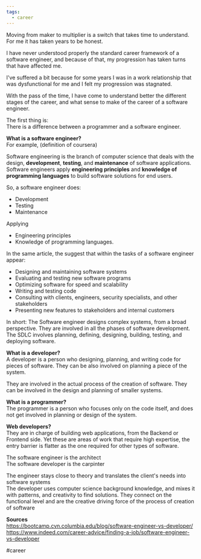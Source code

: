 ```yaml
---
tags:
  - career
---
```

Moving from maker to multiplier is a switch that takes time to understand. For me it has taken years to be honest. 

I have never understood properly the standard career framework of a software engineer, and because of that, my progression has taken turns that have affected me.

I've suffered a bit because for some years I was in a work relationship that was dysfunctional for me and I felt my progression was stagnated.

With the pass of the time, I have come to understand better the different stages of the career, and what sense to make of the career of a software engineer.

The first thing is:  
There is a difference between a programmer and a software engineer.

**What is a software engineer?**  
For example, (definition of coursera)

Software engineering is the branch of computer science that deals with the design, **development**, **testing**, and **maintenance** of software applications. Software engineers apply **engineering principles** and **knowledge of programming languages** to build software solutions for end users.

So, a software engineer does:
* Development
* Testing
* Maintenance

Applying
* Engineering principles
* Knowledge of programming languages.

In the same article, the suggest that within the tasks of a software engineer appear:

* Designing and maintaining software systems
* Evaluating and testing new software programs
* Optimizing software for speed and scalability
* Writing and testing code
* Consulting with clients, engineers, security specialists, and other stakeholders  
* Presenting new features to stakeholders and internal customers


In short: The Software engineer designs complex systems, from a broad perspective. They are involved in all the phases of software development. The SDLC involves planning, defining, designing, building, testing, and deploying software.

**What is a developer?**  
A developer is a person who designing, planning, and writing code for pieces of software. They can be also involved on planning a piece of the system.

They are involved in the actual process of the creation of software. They can be involved in the design and planning of smaller systems.

**What is a programmer?**  
The programmer is a person who focuses only on the code itself, and does not get involved in planning or design of the system.

**Web developers?**  
They are in charge of building web applications, from the Backend or Frontend side. Yet these are areas of work that require high expertise, the entry barrier is flatter as the one required for other types of software.


The software engineer is the architect  
The software developer is the carpinter

The engineer stays close to theory and translates the client's needs into software systems  
The developer uses computer science background knowledge, and mixes it with patterns, and creativity to find solutions. They connect on the functional level and are the creative driving force of the process of creation of software

**Sources**  
<https://bootcamp.cvn.columbia.edu/blog/software-engineer-vs-developer/>  
<https://www.indeed.com/career-advice/finding-a-job/software-engineer-vs-developer>

#career